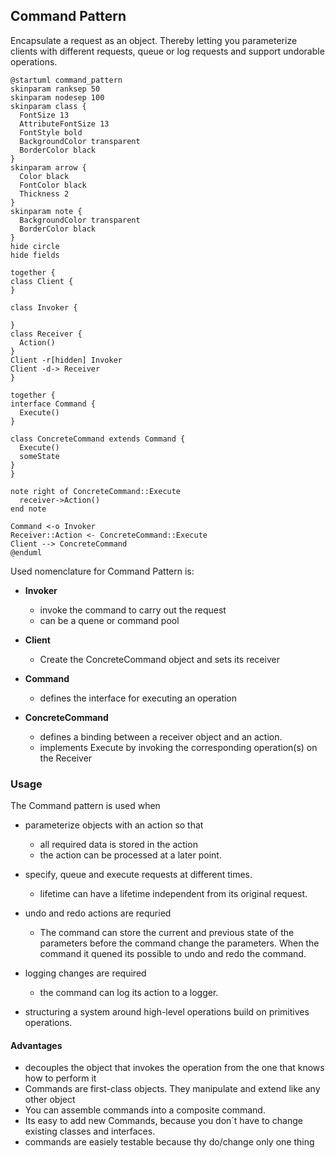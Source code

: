 ## Command Pattern

Encapsulate a request as an object. Thereby letting you parameterize clients with different requests, queue or log requests and support undorable operations.

```plantuml
@startuml command_pattern
skinparam ranksep 50
skinparam nodesep 100
skinparam class {
  FontSize 13
  AttributeFontSize 13
  FontStyle bold
  BackgroundColor transparent
  BorderColor black
}
skinparam arrow {
  Color black
  FontColor black
  Thickness 2
}
skinparam note {
  BackgroundColor transparent
  BorderColor black
}
hide circle
hide fields

together {
class Client {
} 

class Invoker {

}
class Receiver {
  Action()
} 
Client -r[hidden] Invoker
Client -d-> Receiver
}

together {
interface Command {
  Execute()
}

class ConcreteCommand extends Command {
  Execute()
  someState 
}
}

note right of ConcreteCommand::Execute
  receiver->Action()
end note

Command <-o Invoker
Receiver::Action <- ConcreteCommand::Execute  
Client --> ConcreteCommand
@enduml

```

Used nomenclature for Command Pattern is:

* **Invoker**
  * invoke the command to carry out the request
  * can be a quene or command pool
* **Client**
  * Create the ConcreteCommand object and sets its receiver
* **Command**
  * defines the interface for executing an operation

* **ConcreteCommand** 
  * defines a binding between a receiver object and an action.
  * implements Execute by invoking the corresponding operation(s) on the Receiver

### Usage

The Command pattern is used when

* parameterize objects with an action so that
  * all required data is stored in the action
  * the action can be processed at a later point.

* specify, queue and execute requests at different times.
  * lifetime can have a lifetime independent from its original request.

* undo and redo actions are requried
  * The command can store the current and previous state of the parameters before the command change the parameters. When the command it quened its possible to undo and redo the command.

* logging changes are required
  * the command can log its action to a logger.
* structuring a system around high-level operations build on primitives operations.

#### Advantages

* decouples the object that invokes the operation from the one that knows how to perform it
* Commands are first-class objects. They manipulate and extend like any other object
* You can assemble commands into a composite command.
* Its easy to add new Commands, because you don`t have to change existing classes and interfaces.
* commands are easiely testable because thy do/change only one thing
